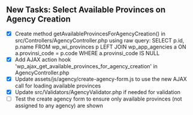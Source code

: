 ## New Tasks: Select Available Provinces on Agency Creation
- [x] Create method getAvailableProvincesForAgencyCreation() in src/Controllers/AgencyController.php using raw query: SELECT p.id, p.name FROM wp_wi_provinces p LEFT JOIN wp_app_agencies a ON a.provinsi_code = p.code WHERE a.provinsi_code IS NULL
- [x] Add AJAX action hook 'wp_ajax_get_available_provinces_for_agency_creation' in AgencyController.php
- [x] Update assets/js/agency/create-agency-form.js to use the new AJAX call for loading available provinces
- [x] Update src/Validators/AgencyValidator.php if needed for validation
- [ ] Test the create agency form to ensure only available provinces (not assigned to any agency) are shown
